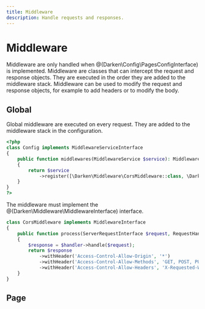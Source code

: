 ```yaml
---
title: Middleware
description: Handle requests and responses.
---
```


# Middleware

Middleware are only handled when @(Darken\Config\PagesConfigInterface) is implemented. Middleware are classes that can intercept the request and response objects. They are executed in the order they are added to the middleware stack. Middleware can be used to modify the request and response objects, for example to add headers or to modify the body.

## Global

Global middleware are executed on every request. They are added to the middleware stack in the configuration.

```php
<?php
class Config implements MiddlewareServiceInterface
{
    public function middlewares(MiddlewareService $service): MiddlewareService
    {
        return $service
            ->register([\Darken\Middleware\CorsMiddleware::class, \Darken\Enum\MiddlewarePosition::BEFORE]);
    }
}
?>
```

The middleware must implement the @(Darken\Middleware\MiddlewareInterface) interface.

```php
class CorsMiddleware implements MiddlewareInterface
{
    public function process(ServerRequestInterface $request, RequestHandlerInterface $handler): ResponseInterface
    {
        $response = $handler->handle($request);
        return $response
            ->withHeader('Access-Control-Allow-Origin', '*')
            ->withHeader('Access-Control-Allow-Methods', 'GET, POST, PUT, DELETE, OPTIONS')
            ->withHeader('Access-Control-Allow-Headers', 'X-Requested-With, Content-Type, Accept, Origin, Authorization');
    }
}
```

## Page

